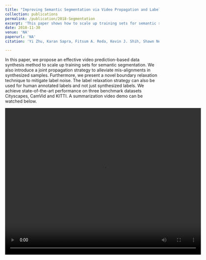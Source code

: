 ```yaml
---
title: "Improving Semantic Segmentation via Video Propagation and Label Relaxation"
collection: publications
permalink: /publication/2018-Segmentation
excerpt: 'This paper shows how to scale up training sets for semantic segmentation by using video prediction-based data synthesis method. Our proposed joint propagation strategy and boundary relaxation technique can alleviate the lable noise in the synthesized samples and lead to state-of-the-art performance on three benchmark datasets Cityscapes, CamVid and KITTI.'
date: 2018-11-30
venue: 'NA'
paperurl: 'NA'
citation: 'Yi Zhu, Karan Sapra, Fitsum A. Reda, Kevin J. Shih, Shawn Newsam, Andrew Tao, Bryan Catanzaro, Improving Semantic Segmentation via Video Propagation and Label Relaxation.'

---
```


In this paper, we propose an effective video prediction-based data synthesis method to scale up training sets for semantic segmentation. We also introduce a joint propagation strategy to alleviate mis-alignments in synthesized samples. Furthermore, we present a novel boundary relaxation technique to mitigate label noise. The label relaxation strategy can also be used for human annotated labels and not just synthesized labels. We achieve state-of-the-art performance on three benchmark datasets Cityscapes, CamVid and KITTI. A summarization video demo can be watched below. 


<video width="640" height="480" controls>
  <source src="https://drive.google.com/uc?export=view&id=11_WDpit5ETTXwZx5g4LmnkB0elVdiXT4" type="video/mp4">
Your browser does not support the video tag.
</video>


